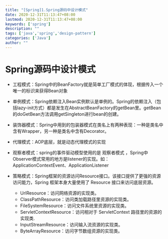 ```yaml
---
title: "[Spring]1.Spring源码中设计模式"
date: 2020-12-31T11:13:47+08:00
lastmod: 2020-12-31T11:13:47+08:00
keywords: ['spring']
description: ""
tags: ['java','spring','design-pattern']
categories: ['Java']
author: ""
---
```

# Spring源码中设计模式

+ 工程模式：Spring中的BeanFactory就是简单工厂模式的体现，根据传入一个唯一的标识来获得Bean对象
+ 单例模式：Spring依赖注入Bean实例默认是单例的。Spring的依赖注入（包括lazy-init方式）都是发生在AbstractBeanFactory的getBean里。getBean的doGetBean方法调用getSingleton进行bean的创建。

+ 装饰器模式：Spring中用到的包装器模式在类名上有两种表现：一种是类名中含有Wrapper，另一种是类名中含有Decorator。

+ 代理模式：AOP底层，就是动态代理模式的实现

+ 观察者模式：spring的事件驱动模型使用的是 观察者模式 ，Spring中Observer模式常用的地方是listener的实现。如：ApplicationContextEvent、ApplicationListener

+ 策略模式：Spring框架的资源访问Resource接口。该接口提供了更强的资源访问能力，Spring 框架本身大量使用了 Resource 接口来访问底层资源。
  + UrlResource：访问网络资源的实现类。
  + ClassPathResource：访问类加载路径里资源的实现类。
  + FileSystemResource：访问文件系统里资源的实现类。
  + ServletContextResource：访问相对于 ServletContext 路径里的资源的实现类.
  + InputStreamResource：访问输入流资源的实现类。
  + ByteArrayResource：访问字节数组资源的实现类。